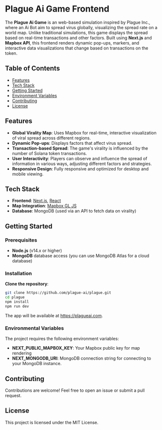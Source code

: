 # Plague Ai Game Frontend

The **Plague Ai Game** is an web-based simulation inspired by Plague Inc., where an Ai Bot aim to spread virus globally, visualizing the spread rate on a world map. Unlike traditional simulations, this game displays the spread based on real-time transactions and other factors. Built using **Next.js** and **Mapbox API**, this frontend renders dynamic pop-ups, markers, and interactive data visualizations that change based on transactions on the token.

## Table of Contents

- [Features](#features)
- [Tech Stack](#tech-stack)
- [Getting Started](#getting-started)
- [Environment Variables](#environment-variables)
- [Contributing](#contributing)
- [License](#license)

## Features

- **Global Virality Map**: Uses Mapbox for real-time, interactive visualization of viral spread across different regions.
- **Dynamic Pop-ups**: Displays factors that affect virus spread.
- **Transaction-based Spread**: The game's virality is influenced by the number of Solana token transactions.
- **User Interactivity**: Players can observe and influence the spread of information in various ways, adjusting different factors and strategies.
- **Responsive Design**: Fully responsive and optimized for desktop and mobile viewing.

## Tech Stack

- **Frontend**: [Next.js](https://nextjs.org/), [React](https://reactjs.org/)
- **Map Integration**: [Mapbox GL JS](https://docs.mapbox.com/mapbox-gl-js/)
- **Database**: MongoDB (used via an API to fetch data on virality)

## Getting Started

### Prerequisites

- **Node.js** (v14.x or higher)
- **MongoDB** database access (you can use MongoDB Atlas for a cloud database)

### Installation

**Clone the repository**:

```bash
git clone https://github.com/plague-ai/plague.git
cd plague
npm install
npm run dev
```

The app will be available at https://plagueai.com.

### Environmental Variables

The project requires the following environment variables:

- **NEXT_PUBLIC_MAPBOX_KEY**: Your Mapbox public key for map rendering
- **NEXT_MONGODB_URI**: MongoDB connection string for connecting to your MongoDB instance.

## Contributing

Contributions are welcome! Feel free to open an issue or submit a pull request.

## License

This project is licensed under the MIT License.
